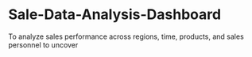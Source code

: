 # Sale-Data-Analysis-Dashboard
To analyze sales performance across regions, time, products, and sales personnel to uncover
